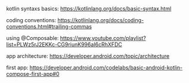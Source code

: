 kotlin syntaxs basics:	  https://kotlinlang.org/docs/basic-syntax.html


coding conventions:	      https://kotlinlang.org/docs/coding-conventions.html#trailing-commas

using @Composable:	      https://www.youtube.com/playlist?list=PLWz5rJ2EKKc-CG9riunK996aI6cRhXFDC

app architecture:	        https://developer.android.com/topic/architecture


first app:		            https://developer.android.com/codelabs/basic-android-kotlin-compose-first-app#0
